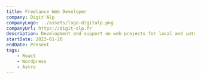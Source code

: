 ```yaml
---
title: Freelance Web Developer
company: Digit'Alp
companyLogo: ../assets/logo-digitalp.png
companyUrl: https://digit-alp.fr
description: Development and support on web projects for local and international companies.
startDate: 2023-01-20
endDate: Present
tags:
    - React
    - Wordpress
    - Astro
---
```

